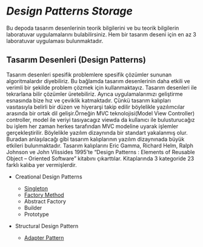 # *Design Patterns Storage*
Bu depoda tasarım desenlerinin teorik bilgilerini ve bu teorik bilgilerin laboratuvar uygulamalarını bulabilirsiniz. Hem bir tasarım deseni için en az 3 laboratuvar uygulaması bulunmaktadır.

## Tasarım Desenleri (Design Patterns)
Tasarım desenleri spesifik problemlere spesifik çözümler sununan algoritmalardır diyebiliriz. Bu bağlamda tasarım desenlerinin daha etkili ve verimli bir şekilde problem çözmek için kullanmaktayız. Tasarım desenleri ile tekrarlana bilir çözümler üretebiliriz. Ayrıca uygulamalarımızı geliştirme esnasında bize hız ve çeviklik katmaktadır. Çünkü tasarım kalıpları vasıtasıyla belirli bir düzen ve hiyerarşi takip edilir böylelikle yazılımcılar arasında bir ortak dil gelişir.Örneğin MVC teknolojisi(Model View Controller) controller, model ile veriyi tasıyacagız viewda da kullanıcı ile bulusturucağız bu işlem her zaman herkes tarafından MVC modeline uyarak işlemler gerçekleştirilir. Böylelikle yazılım dizaynında bir standart yakalanmış olur. Buradan anlaşılacağı gibi tasarım kalıplarının yazılım dizaynınada büyük etkileri bulunmaktadır.
Tasarım kalıplarını Eric Gamma, Richard Helm, Ralph Johnson ve John Vlissides 1995’te “Design Patterns : Elements of Reusable Object – Oriented Software” kitabını çıkarttılar. 
Kitaplarında 3 kategoride 23 farklı kalıba yer vermişlerdir.

* Creational Design Patterns <br>
   * [Singleton](https://github.com/YagizcanSeheri/DesignPatternStorage/tree/master/SingletonDesignPattern) <br>
   * [Factory Method](https://github.com/YagizcanSeheri/DesignPatternStorage/tree/master/FactoryMethodPattern)
   * Abstract Factory
   * Builder
   * Prototype

* Structural Design Pattern
  * [Adapter Pattern](https://github.com/YagizcanSeheri/DesignPatternStorage/tree/master/AdapterDesignPattern)





